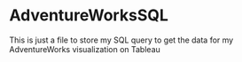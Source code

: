 # AdventureWorksSQL
This is just a file to store my SQL query to get the data for my AdventureWorks visualization on Tableau
